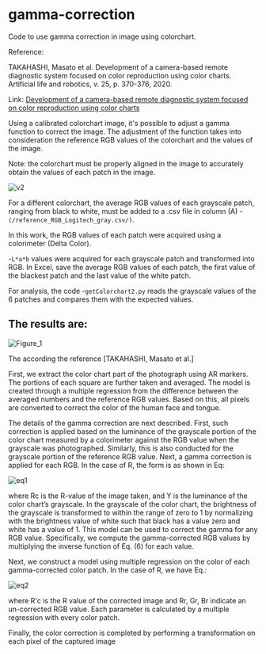 # gamma-correction

Code to use gamma correction in image using colorchart.

Reference:

TAKAHASHI, Masato et al. Development of a camera-based remote diagnostic system focused on color reproduction using color charts. Artificial life and robotics, v. 25, p. 370-376, 2020.

Link: [Development of a camera-based remote diagnostic system focused on color reproduction using color charts](https://www.ncbi.nlm.nih.gov/pmc/articles/PMC7372208/)

Using a calibrated colorchart image, it's possible to adjust a gamma function to correct the image. The adjustment of the function takes into consideration the reference RGB values of the colorchart and the values of the image.

Note: the colorchart must be properly aligned in the image to accurately obtain the values of each patch in the image.

![v2](https://github.com/Photobiomedical-Instrumentation-Group/gamma-correction/assets/32850913/9f1a183e-3902-4aad-9a56-a5d022d66b24)


For a different colorchart, the average RGB values of each grayscale patch, ranging from black to white, must be added to a .csv file in column (A) -`(/reference_RGB_Logitech_gray.csv/)`.

In this work, the RGB values of each patch were acquired using a colorimeter (Delta Color). 

-`L*a*b` values were acquired for each grayscale patch and transformed into RGB.
In Excel, save the average RGB values of each patch, the first value of the blackest patch and the last value of the white patch.

For analysis, the code -`getColorchart2.py` reads the grayscale values of the 6 patches and compares them with the expected values.

## The results are:

![Figure_1](https://github.com/Photobiomedical-Instrumentation-Group/gamma-correction/assets/32850913/7af1f87b-3e88-4c3a-9389-c3f42e37b599)


The according the reference [TAKAHASHI, Masato et al.]

First, we extract the color chart part of the photograph using AR markers. The portions of each square are further taken and averaged. The model is created through a multiple regression from the difference between the averaged numbers and the reference RGB values. Based on this, all pixels are converted to correct the color of the human face and tongue.

The details of the gamma correction are next described. First, such correction is applied based on the luminance of the grayscale portion of the color chart measured by a colorimeter against the RGB value when the grayscale was photographed. Similarly, this is also conducted for the grayscale portion of the reference RGB value. Next, a gamma correction is applied for each RGB. In the case of R, the form is as shown in Eq:


![eq1](https://github.com/Photobiomedical-Instrumentation-Group/gamma-correction/assets/32850913/49261cd3-c92b-4a1b-b774-36e08afbf8bb)


where Rc is the R-value of the image taken, and Y is the luminance of the color chart’s grayscale. In the grayscale of the color chart, the brightness of the grayscale is transformed to within the range of zero to 1 by normalizing with the brightness value of white such that black has a value zero and white has a value of 1. This model can be used to correct the gamma for any RGB value. Specifically, we compute the gamma-corrected RGB values by multiplying the inverse function of Eq. (6) for each value.

Next, we construct a model using multiple regression on the color of each gamma-corrected color patch. In the case of R, we have Eq.:

![eq2](https://github.com/Photobiomedical-Instrumentation-Group/gamma-correction/assets/32850913/a07c060f-3d53-4ce1-b0c0-b13e62ba0222)


where R'c is the R value of the corrected image and Rr, Gr, Br indicate an un-corrected RGB value. Each parameter is calculated by a multiple regression with every color patch.

Finally, the color correction is completed by performing a transformation on each pixel of the captured image
